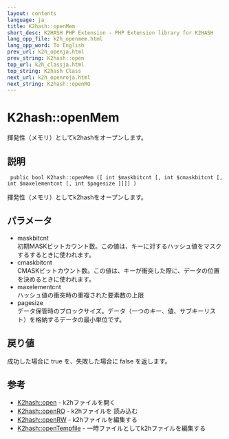 ```yaml
---
layout: contents
language: ja
title: K2hash::openMem
short_desc: K2HASH PHP Extension - PHP Extension library for K2HASH
lang_opp_file: k2h_openmem.html
lang_opp_word: To English
prev_url: k2h_openja.html
prev_string: K2hash::open
top_url: k2h_classja.html
top_string: K2hash Class
next_url: k2h_openroja.html
next_string: K2hash::openRO
---
```


# K2hash::openMem
揮発性（メモリ）としてk2hashをオープンします。

## 説明
```
 public bool K2hash::openMem ([ int $maskbitcnt [, int $cmaskbitcnt [, int $maxelementcnt [, int $pagesize ]]]] )
```
揮発性（メモリ）としてk2hashをオープンします。

## パラメータ
- maskbitcnt  
初期MASKビットカウント数。この値は、キーに対するハッシュ値をマスクするするときに使われます。
- cmaskbitcnt  
CMASKビットカウント数。この値は、キーが衝突した際に、データの位置を決めるときに使われます。
- maxelementcnt  
ハッシュ値の衝突時の重複された要素数の上限
- pagesize  
データ保管時のブロックサイズ。データ（一つのキー、値、サブキーリスト）を格納するデータの最小単位です。

## 戻り値
成功した場合に true を、失敗した場合に false を返します。

## 参考
- [K2hash::open](k2h_openja.html) - k2hファイルを開く
- [K2hash::openRO](k2h_openroja.html) - k2hファイルを 読み込む
- [K2hash::openRW](k2h_openrwja.html) - k2hファイルを編集する
- [K2hash::openTempfile](k2h_opentempfileja.html) - 一時ファイルとしてk2hファイルを編集する

